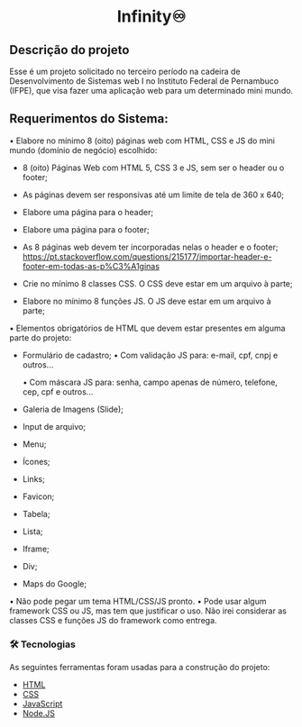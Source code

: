 <h1 align="center">Infinity♾️</h1>

## Descrição do projeto
Esse é um projeto solicitado no terceiro período na cadeira de Desenvolvimento de Sistemas web I no Instituto Federal de Pernambuco (IFPE), que visa fazer uma aplicação web para um determinado mini mundo.

## Requerimentos do Sistema:

• Elabore no mínimo 8 (oito) páginas web com HTML, CSS e JS do mini mundo (domínio de negócio) escolhido:

- 8 (oito) Páginas Web com HTML 5, CSS 3 e JS, sem ser o header ou o footer;
- As páginas devem ser responsivas até um limite de tela de 360 x 640;
- Elabore uma página para o header;
- Elabore uma página para o footer;
- As 8 páginas web devem ter incorporadas nelas o header e o footer;
https://pt.stackoverflow.com/questions/215177/importar-header-e-footer-em-todas-as-p%C3%A1ginas

- Crie no mínimo 8 classes CSS. O CSS deve estar em um arquivo à parte;
- Elabore no mínimo 8 funções JS. O JS deve estar em um arquivo à parte;

• Elementos obrigatórios de HTML que devem estar presentes em alguma parte do projeto:
  - Formulário de cadastro;
     • Com validação JS para: e-mail, cpf, cnpj e outros...

     • Com máscara JS para: senha, campo apenas de número, telefone, cep, cpf e outros...
- Galeria de Imagens (Slide);
- Input de arquivo;
- Menu;
- Ícones;
- Links;
- Favicon;
- Tabela;
- Lista;
- Iframe;
- Div;
- Maps do Google;

• Não pode pegar um tema HTML/CSS/JS pronto.
• Pode usar algum framework CSS ou JS, mas tem que justificar o uso. Não irei considerar as classes CSS e funções JS do framework como entrega.

### 🛠 Tecnologias

As seguintes ferramentas foram usadas para a construção do projeto:

- [HTML](https://www.w3schools.com/)
- [CSS](https://www.w3schools.com/)
- [JavaScript](https://www.w3schools.com/)
- [Node.JS](https://nodejs.org/en/)
